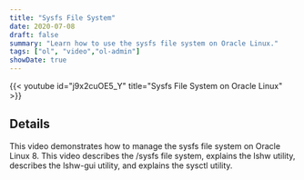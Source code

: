 ```yaml
---
title: "Sysfs File System"
date: 2020-07-08
draft: false
summary: "Learn how to use the sysfs file system on Oracle Linux."
tags: ["ol", "video","ol-admin"]
showDate: true
---
```


{{< youtube id="j9x2cuOE5_Y" title="Sysfs File System on Oracle Linux" >}}

## Details

This video demonstrates how to manage the sysfs file system on Oracle Linux 8. This video describes the /sysfs file system, explains the lshw utility, describes the lshw-gui utility, and explains the sysctl utility.
